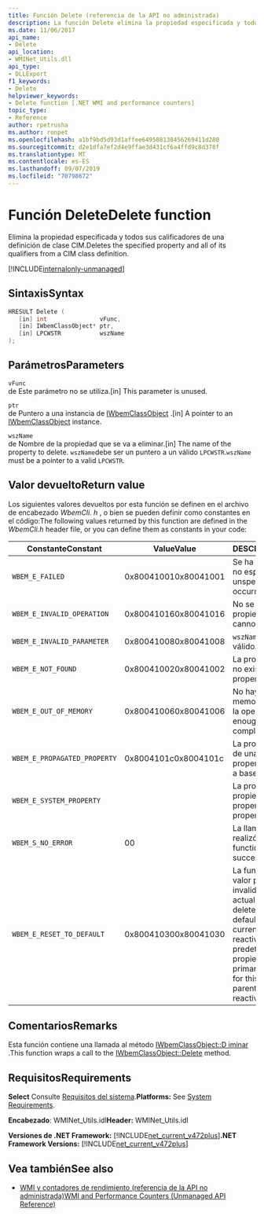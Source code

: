 ```yaml
---
title: Función Delete (referencia de la API no administrada)
description: La función Delete elimina la propiedad especificada y todos sus calificadores de una definición de clase CIM.
ms.date: 11/06/2017
api_name:
- Delete
api_location:
- WMINet_Utils.dll
api_type:
- DLLExport
f1_keywords:
- Delete
helpviewer_keywords:
- Delete function [.NET WMI and performance counters]
topic_type:
- Reference
author: rpetrusha
ms.author: ronpet
ms.openlocfilehash: a1bf9bd5d93d1affee649588138456269411d280
ms.sourcegitcommit: d2e1dfa7ef2d4e9ffae3d431cf6a4ffd9c8d378f
ms.translationtype: MT
ms.contentlocale: es-ES
ms.lasthandoff: 09/07/2019
ms.locfileid: "70798672"
---
```

# <a name="delete-function"></a><span data-ttu-id="c3fe6-103">Función Delete</span><span class="sxs-lookup"><span data-stu-id="c3fe6-103">Delete function</span></span>

<span data-ttu-id="c3fe6-104">Elimina la propiedad especificada y todos sus calificadores de una definición de clase CIM.</span><span class="sxs-lookup"><span data-stu-id="c3fe6-104">Deletes the specified property and all of its qualifiers from a CIM class definition.</span></span>

[!INCLUDE[internalonly-unmanaged](../../../../includes/internalonly-unmanaged.md)]

## <a name="syntax"></a><span data-ttu-id="c3fe6-105">Sintaxis</span><span class="sxs-lookup"><span data-stu-id="c3fe6-105">Syntax</span></span>

```cpp
HRESULT Delete (
   [in] int               vFunc,
   [in] IWbemClassObject* ptr,
   [in] LPCWSTR           wszName
);
```

## <a name="parameters"></a><span data-ttu-id="c3fe6-106">Parámetros</span><span class="sxs-lookup"><span data-stu-id="c3fe6-106">Parameters</span></span>

`vFunc`\
<span data-ttu-id="c3fe6-107">de Este parámetro no se utiliza.</span><span class="sxs-lookup"><span data-stu-id="c3fe6-107">[in] This parameter is unused.</span></span>

`ptr`\
<span data-ttu-id="c3fe6-108">de Puntero a una instancia de [IWbemClassObject](/windows/desktop/api/wbemcli/nn-wbemcli-iwbemclassobject) .</span><span class="sxs-lookup"><span data-stu-id="c3fe6-108">[in] A pointer to an [IWbemClassObject](/windows/desktop/api/wbemcli/nn-wbemcli-iwbemclassobject) instance.</span></span>

`wszName`\
<span data-ttu-id="c3fe6-109">de Nombre de la propiedad que se va a eliminar.</span><span class="sxs-lookup"><span data-stu-id="c3fe6-109">[in] The name of the property to delete.</span></span> <span data-ttu-id="c3fe6-110">`wszName`debe ser un puntero a un válido `LPCWSTR`.</span><span class="sxs-lookup"><span data-stu-id="c3fe6-110">`wszName` must be a pointer to a valid `LPCWSTR`.</span></span>

## <a name="return-value"></a><span data-ttu-id="c3fe6-111">Valor devuelto</span><span class="sxs-lookup"><span data-stu-id="c3fe6-111">Return value</span></span>

<span data-ttu-id="c3fe6-112">Los siguientes valores devueltos por esta función se definen en el archivo de encabezado *WbemCli. h* , o bien se pueden definir como constantes en el código:</span><span class="sxs-lookup"><span data-stu-id="c3fe6-112">The following values returned by this function are defined in the *WbemCli.h* header file, or you can define them as constants in your code:</span></span>

|<span data-ttu-id="c3fe6-113">Constante</span><span class="sxs-lookup"><span data-stu-id="c3fe6-113">Constant</span></span>  |<span data-ttu-id="c3fe6-114">Value</span><span class="sxs-lookup"><span data-stu-id="c3fe6-114">Value</span></span>  |<span data-ttu-id="c3fe6-115">DESCRIPCIÓN</span><span class="sxs-lookup"><span data-stu-id="c3fe6-115">Description</span></span>  |
|---------|---------|---------|
| `WBEM_E_FAILED` | <span data-ttu-id="c3fe6-116">0x80041001</span><span class="sxs-lookup"><span data-stu-id="c3fe6-116">0x80041001</span></span> | <span data-ttu-id="c3fe6-117">Se ha producido un error no especificado.</span><span class="sxs-lookup"><span data-stu-id="c3fe6-117">An unspecified error has occurred.</span></span> |
| `WBEM_E_INVALID_OPERATION` | <span data-ttu-id="c3fe6-118">0x80041016</span><span class="sxs-lookup"><span data-stu-id="c3fe6-118">0x80041016</span></span> | <span data-ttu-id="c3fe6-119">No se puede eliminar la propiedad.</span><span class="sxs-lookup"><span data-stu-id="c3fe6-119">The property cannot be deleted.</span></span> |
| `WBEM_E_INVALID_PARAMETER` | <span data-ttu-id="c3fe6-120">0x80041008</span><span class="sxs-lookup"><span data-stu-id="c3fe6-120">0x80041008</span></span> | <span data-ttu-id="c3fe6-121">`wszName` no es válido.</span><span class="sxs-lookup"><span data-stu-id="c3fe6-121">`wszName` is invalid.</span></span> |
| `WBEM_E_NOT_FOUND` | <span data-ttu-id="c3fe6-122">0x80041002</span><span class="sxs-lookup"><span data-stu-id="c3fe6-122">0x80041002</span></span> | <span data-ttu-id="c3fe6-123">La propiedad especificada no existe.</span><span class="sxs-lookup"><span data-stu-id="c3fe6-123">The specified property does not exist.</span></span> |
| `WBEM_E_OUT_OF_MEMORY` | <span data-ttu-id="c3fe6-124">0x80041006</span><span class="sxs-lookup"><span data-stu-id="c3fe6-124">0x80041006</span></span> | <span data-ttu-id="c3fe6-125">No hay suficiente memoria para completar la operación.</span><span class="sxs-lookup"><span data-stu-id="c3fe6-125">There is not enough memory to complete the operation.</span></span> |
| `WBEM_E_PROPAGATED_PROPERTY` | <span data-ttu-id="c3fe6-126">0x8004101c</span><span class="sxs-lookup"><span data-stu-id="c3fe6-126">0x8004101c</span></span> | <span data-ttu-id="c3fe6-127">La propiedad se hereda de una clase base.</span><span class="sxs-lookup"><span data-stu-id="c3fe6-127">The property is inherited from a base class.</span></span> |
| `WBEM_E_SYSTEM_PROPERTY` | | <span data-ttu-id="c3fe6-128">La propiedad es una propiedad del sistema.</span><span class="sxs-lookup"><span data-stu-id="c3fe6-128">The property is a system property.</span></span> |
|`WBEM_S_NO_ERROR` | <span data-ttu-id="c3fe6-129">0</span><span class="sxs-lookup"><span data-stu-id="c3fe6-129">0</span></span> | <span data-ttu-id="c3fe6-130">La llamada de función se realizó correctamente.</span><span class="sxs-lookup"><span data-stu-id="c3fe6-130">The function call was successful.</span></span>  |
| `WBEM_E_RESET_TO_DEFAULT` | <span data-ttu-id="c3fe6-131">0x80041030</span><span class="sxs-lookup"><span data-stu-id="c3fe6-131">0x80041030</span></span> | <span data-ttu-id="c3fe6-132">La función eliminó un valor predeterminado de invalidación para la clase actual.</span><span class="sxs-lookup"><span data-stu-id="c3fe6-132">The function deleted an override default value for the current class.</span></span> <span data-ttu-id="c3fe6-133">Se ha reactivado el valor predeterminado de esta propiedad en la clase primaria.</span><span class="sxs-lookup"><span data-stu-id="c3fe6-133">The default value for this property in the parent class has been reactivated.</span></span> |

## <a name="remarks"></a><span data-ttu-id="c3fe6-134">Comentarios</span><span class="sxs-lookup"><span data-stu-id="c3fe6-134">Remarks</span></span>

<span data-ttu-id="c3fe6-135">Esta función contiene una llamada al método [IWbemClassObject::D iminar](/windows/desktop/api/wbemcli/nf-wbemcli-iwbemclassobject-delete) .</span><span class="sxs-lookup"><span data-stu-id="c3fe6-135">This function wraps a call to the [IWbemClassObject::Delete](/windows/desktop/api/wbemcli/nf-wbemcli-iwbemclassobject-delete) method.</span></span>

## <a name="requirements"></a><span data-ttu-id="c3fe6-136">Requisitos</span><span class="sxs-lookup"><span data-stu-id="c3fe6-136">Requirements</span></span>

<span data-ttu-id="c3fe6-137">**Select** Consulte [Requisitos del sistema](../../get-started/system-requirements.md).</span><span class="sxs-lookup"><span data-stu-id="c3fe6-137">**Platforms:** See [System Requirements](../../get-started/system-requirements.md).</span></span>

<span data-ttu-id="c3fe6-138">**Encabezado**: WMINet_Utils.idl</span><span class="sxs-lookup"><span data-stu-id="c3fe6-138">**Header:** WMINet_Utils.idl</span></span>

<span data-ttu-id="c3fe6-139">**Versiones de .NET Framework:** [!INCLUDE[net_current_v472plus](../../../../includes/net-current-v472plus.md)]</span><span class="sxs-lookup"><span data-stu-id="c3fe6-139">**.NET Framework Versions:** [!INCLUDE[net_current_v472plus](../../../../includes/net-current-v472plus.md)]</span></span>

## <a name="see-also"></a><span data-ttu-id="c3fe6-140">Vea también</span><span class="sxs-lookup"><span data-stu-id="c3fe6-140">See also</span></span>

- [<span data-ttu-id="c3fe6-141">WMI y contadores de rendimiento (referencia de la API no administrada)</span><span class="sxs-lookup"><span data-stu-id="c3fe6-141">WMI and Performance Counters (Unmanaged API Reference)</span></span>](index.md)
